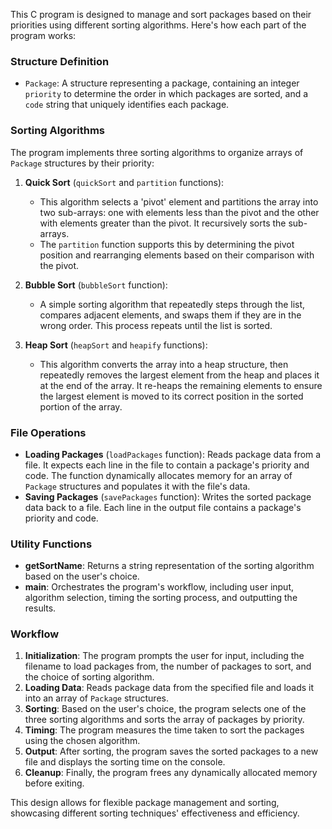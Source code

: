 This C program is designed to manage and sort packages based on their priorities using different sorting algorithms. Here's how each part of the program works:

### Structure Definition
- `Package`: A structure representing a package, containing an integer `priority` to determine the order in which packages are sorted, and a `code` string that uniquely identifies each package.

### Sorting Algorithms
The program implements three sorting algorithms to organize arrays of `Package` structures by their priority:

1. **Quick Sort** (`quickSort` and `partition` functions):
    - This algorithm selects a 'pivot' element and partitions the array into two sub-arrays: one with elements less than the pivot and the other with elements greater than the pivot. It recursively sorts the sub-arrays.
    - The `partition` function supports this by determining the pivot position and rearranging elements based on their comparison with the pivot.

2. **Bubble Sort** (`bubbleSort` function):
    - A simple sorting algorithm that repeatedly steps through the list, compares adjacent elements, and swaps them if they are in the wrong order. This process repeats until the list is sorted.

3. **Heap Sort** (`heapSort` and `heapify` functions):
    - This algorithm converts the array into a heap structure, then repeatedly removes the largest element from the heap and places it at the end of the array. It re-heaps the remaining elements to ensure the largest element is moved to its correct position in the sorted portion of the array.

### File Operations
- **Loading Packages** (`loadPackages` function): Reads package data from a file. It expects each line in the file to contain a package's priority and code. The function dynamically allocates memory for an array of `Package` structures and populates it with the file's data.
- **Saving Packages** (`savePackages` function): Writes the sorted package data back to a file. Each line in the output file contains a package's priority and code.

### Utility Functions
- **getSortName**: Returns a string representation of the sorting algorithm based on the user's choice.
- **main**: Orchestrates the program's workflow, including user input, algorithm selection, timing the sorting process, and outputting the results.

### Workflow
1. **Initialization**: The program prompts the user for input, including the filename to load packages from, the number of packages to sort, and the choice of sorting algorithm.
2. **Loading Data**: Reads package data from the specified file and loads it into an array of `Package` structures.
3. **Sorting**: Based on the user's choice, the program selects one of the three sorting algorithms and sorts the array of packages by priority.
4. **Timing**: The program measures the time taken to sort the packages using the chosen algorithm.
5. **Output**: After sorting, the program saves the sorted packages to a new file and displays the sorting time on the console.
6. **Cleanup**: Finally, the program frees any dynamically allocated memory before exiting.

This design allows for flexible package management and sorting, showcasing different sorting techniques' effectiveness and efficiency.